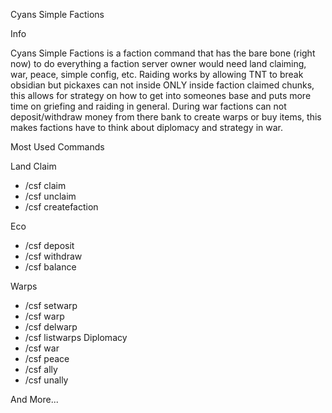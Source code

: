 Cyans Simple Factions

Info

Cyans Simple Factions is a faction command that has the bare bone (right now) to do everything a faction server owner would need land claiming, war, peace, simple config, etc. 
Raiding works by allowing TNT to break obsidian but pickaxes can not inside ONLY inside faction claimed chunks, this allows for strategy on how to get into someones base and puts more time on griefing and raiding in general.
During war factions can not deposit/withdraw money from there bank to create warps or buy items, this makes factions have to think about diplomacy and strategy in war.

Most Used Commands

Land Claim
- /csf claim
- /csf unclaim
- /csf createfaction <name>

Eco
- /csf deposit
- /csf withdraw
- /csf balance
  
Warps
- /csf setwarp
- /csf warp <name> <password>
- /csf delwarp
- /csf listwarps
Diplomacy
- /csf war
- /csf peace
- /csf ally
- /csf unally
  
And More...
